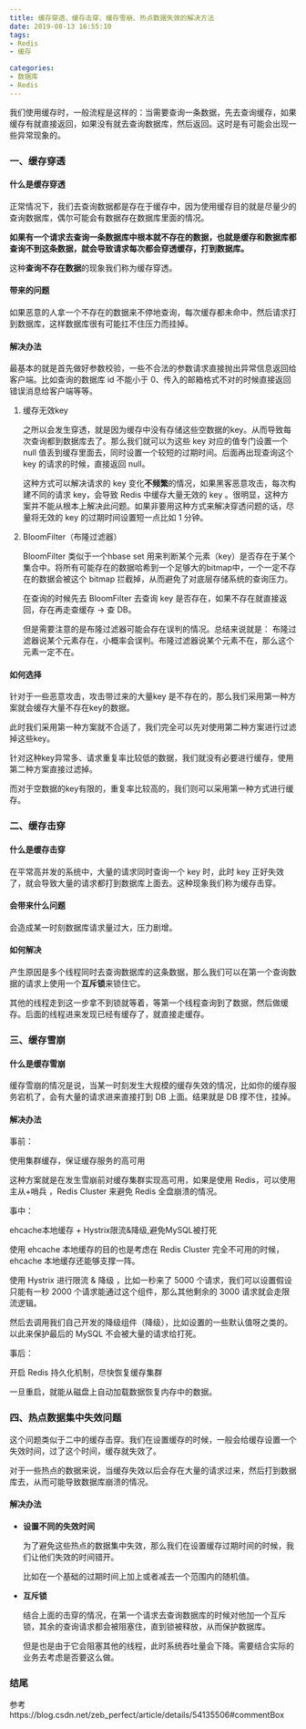 ```yaml
---
title: 缓存穿透、缓存击穿、缓存雪崩、热点数据失效的解决方法
date: 2019-08-13 16:55:10
tags:
- Redis
- 缓存

categories:
- 数据库
- Redis
---
```


我们使用缓存时，一般流程是这样的：当需要查询一条数据，先去查询缓存，如果缓存有就直接返回，如果没有就去查询数据库，然后返回。这时是有可能会出现一些异常现象的。

<!-- more -->

### 一、缓存穿透

#### 什么是缓存穿透

正常情况下，我们去查询数据都是存在于缓存中，因为使用缓存目的就是尽量少的查询数据库，偶尔可能会有数据存在数据库里面的情况。

**如果有一个请求去查询一条数据库中根本就不存在的数据，也就是缓存和数据库都查询不到这条数据，就会导致请求每次都会穿透缓存，打到数据库。**

这种**查询不存在数据**的现象我们称为缓存穿透。

#### 带来的问题

如果恶意的人拿一个不存在的数据来不停地查询，每次缓存都未命中，然后请求打到数据库，这样数据库很有可能扛不住压力而挂掉。

#### 解决办法

最基本的就是首先做好参数校验，一些不合法的参数请求直接抛出异常信息返回给客户端。比如查询的数据库 id 不能小于 0、传入的邮箱格式不对的时候直接返回错误消息给客户端等等。

1. 缓存无效key

   之所以会发生穿透，就是因为缓存中没有存储这些空数据的key。从而导致每次查询都到数据库去了。那么我们就可以为这些 key 对应的值专门设置一个 null 值丢到缓存里面去，同时设置一个较短的过期时间。后面再出现查询这个key 的请求的时候，直接返回 null。
   
   这种方式可以解决请求的 key 变化**不频繁**的情况，如果黑客恶意攻击，每次构建不同的请求 key，会导致 Redis 中缓存大量无效的 key 。很明显，这种方案并不能从根本上解决此问题。如果非要用这种方式来解决穿透问题的话，尽量将无效的 key 的过期时间设置短一点比如 1 分钟。

2. BloomFilter（布隆过滤器）

   BloomFilter 类似于一个hbase set 用来判断某个元素（key）是否存在于某个集合中。将所有可能存在的数据哈希到一个足够大的bitmap中，一个一定不存在的数据会被这个 bitmap 拦截掉，从而避免了对底层存储系统的查询压力。

   在查询的时候先去 BloomFilter 去查询 key 是否存在，如果不存在就直接返回，存在再走查缓存 -> 查 DB。 
   
   但是需要注意的是布隆过滤器可能会存在误判的情况。总结来说就是： 布隆过滤器说某个元素存在，小概率会误判。布隆过滤器说某个元素不在，那么这个元素一定不在。

 

#### 如何选择

针对于一些恶意攻击，攻击带过来的大量key 是不存在的，那么我们采用第一种方案就会缓存大量不存在key的数据。

此时我们采用第一种方案就不合适了，我们完全可以先对使用第二种方案进行过滤掉这些key。

针对这种key异常多、请求重复率比较低的数据，我们就没有必要进行缓存，使用第二种方案直接过滤掉。

而对于空数据的key有限的，重复率比较高的，我们则可以采用第一种方式进行缓存。

### 二、缓存击穿

#### 什么是缓存击穿

在平常高并发的系统中，大量的请求同时查询一个 key 时，此时 key 正好失效了，就会导致大量的请求都打到数据库上面去。这种现象我们称为缓存击穿。

#### 会带来什么问题

会造成某一时刻数据库请求量过大，压力剧增。

#### 如何解决

产生原因是多个线程同时去查询数据库的这条数据，那么我们可以在第一个查询数据的请求上使用一个**互斥锁**来锁住它。

其他的线程走到这一步拿不到锁就等着，等第一个线程查询到了数据，然后做缓存。后面的线程进来发现已经有缓存了，就直接走缓存。

### 三、缓存雪崩

#### 什么是缓存雪崩

缓存雪崩的情况是说，当某一时刻发生大规模的缓存失效的情况，比如你的缓存服务宕机了，会有大量的请求进来直接打到 DB 上面。结果就是 DB 撑不住，挂掉。

#### 解决办法

事前：

使用集群缓存，保证缓存服务的高可用


这种方案就是在发生雪崩前对缓存集群实现高可用，如果是使用 Redis，可以使用 主从+哨兵 ，Redis Cluster 来避免 Redis 全盘崩溃的情况。

事中：

ehcache本地缓存 + Hystrix限流&降级,避免MySQL被打死


使用 ehcache 本地缓存的目的也是考虑在 Redis Cluster 完全不可用的时候，ehcache 本地缓存还能够支撑一阵。

使用 Hystrix 进行限流 & 降级 ，比如一秒来了 5000 个请求，我们可以设置假设只能有一秒 2000 个请求能通过这个组件，那么其他剩余的 3000 请求就会走限流逻辑。

然后去调用我们自己开发的降级组件（降级），比如设置的一些默认值呀之类的。以此来保护最后的 MySQL 不会被大量的请求给打死。

事后：

开启 Redis 持久化机制，尽快恢复缓存集群


一旦重启，就能从磁盘上自动加载数据恢复内存中的数据。

### 四、热点数据集中失效问题

这个问题类似于二中的缓存击穿。我们在设置缓存的时候，一般会给缓存设置一个失效时间，过了这个时间，缓存就失效了。

对于一些热点的数据来说，当缓存失效以后会存在大量的请求过来，然后打到数据库去，从而可能导致数据库崩溃的情况。

#### 解决办法

- **设置不同的失效时间**

  为了避免这些热点的数据集中失效，那么我们在设置缓存过期时间的时候，我们让他们失效的时间错开。

  比如在一个基础的过期时间上加上或者减去一个范围内的随机值。

- **互斥锁**

  结合上面的击穿的情况，在第一个请求去查询数据库的时候对他加一个互斥锁，其余的查询请求都会被阻塞住，直到锁被释放，从而保护数据库。

  但是也是由于它会阻塞其他的线程，此时系统吞吐量会下降。需要结合实际的业务去考虑是否要这么做。
  

### 结尾

参考https://blog.csdn.net/zeb_perfect/article/details/54135506#commentBox